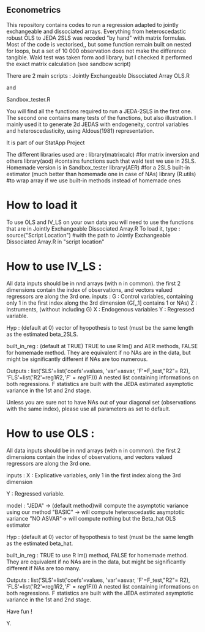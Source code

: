 ## Econometrics
This repository contains codes to run a regression adapted to jointly exchangeable and dissociated arrays. 
Everything from heteroscedastic robust OLS to JEDA 2SLS was recoded "by hand" with matrix formulas.
Most of the code is vectorised,, but some function remain built on nested for loops, but a set of 10  000 observation does not make the difference tangible. Wald test was taken form aod library, but I checked it performed the exact matrix calculation (see sandbow script)

There are 2 main scripts :
Jointly Exchangeable Dissociated Array OLS.R

and

Sandbox_tester.R

You will find all the functions required to run a JEDA-2SLS in the first one.
The second one contains many tests of the functions, but also illustration.
I mainly used it to generate 2d JEDAS with endogeneity, control variables and heteroscedasticity, using Aldous(1981) representation.

It is part of our StatApp Project

The different libraries used are : 
library(matrixcalc) #for matrix inversion and others
library(aod) #contains functions such that wald test we use in 2SLS. Homemade version is in Sandbox_tester
library(AER) #for a 2SLS built-in estimator (much better than homemade one in case of NAs)
library (R.utils) #to wrap array if we use built-in methods instead of homemade ones

# How to load it 
To use OLS and IV_LS on your own data you will need to use the functions that are in Jointly Exchangeable Dissociated Array.R
To load it, type :
source("Script Location") #with the path to Jointly Exchangeable Dissociated Array.R in "script location"

# How to use IV_LS :
All data inputs should be in n*n*d arrays (with n in common). the first 2 dimensions contain the index of observations, and vectors valued regressors are along the 3rd one.
inputs :
G : Control variables, containing only 1 in the first index along the 3rd dimension
(G[,,1] contains 1 or NAs)
Z : Instruments, (without including G)
X : Endogenous variables
Y : Regressed variable. 

Hyp : (default at 0) vector of hyopothesis to test (must be the same length as the estimated beta_2SLS.

built_in_reg : (default at TRUE) TRUE to use R lm() and AER methods, FALSE for homemade method. They are equivalent if no NAs are in the data, but might be significantly different if NAs are too numerous.

Outputs : 
list('SLS'=list('coefs'=values, 'var'=asvar, 'F'=F_test,"R2"= R2),
      'FLS'=list('R2'=reg1$R2,'F'=reg1$F)))
A nested list containing informations on both regressions. 
F statistics are built with the JEDA estimated asymptotic variance in the 1st and 2nd stage.

Unless you are sure not to have NAs out of your diagonal set (observations with the same index), please use all parameters as set to default. 
# How to use OLS :
All data inputs should be in n*n*d arrays (with n in common). the first 2 dimensions contain the index of observations, and vectors valued regressors are along the 3rd one.

inputs :
X : Explicative variables, only 1 in the first index along the 3rd dimension

Y : Regressed variable.

model : "JEDA"    -> (default method)will compute the asymptotic variance using our method
        "BASIC"   -> will compute heteroscedastic asymptotic variance
        "NO ASVAR"-> will compute nothing but the Beta_hat OLS estimator
        
Hyp : (default at 0) vector of hyopothesis to test (must be the same length as the estimated beta_hat.

built_in_reg : TRUE to use R lm() method, FALSE for homemade method. They are equivalent if no NAs are in the data, but might be significantly different if NAs are too many.

Outputs : 
list('SLS'=list('coefs'=values, 'var'=asvar, 'F'=F_test,"R2"= R2),
      'FLS'=list('R2'=reg1$R2,'F'=reg1$F)))
A nested list containing informations on both regressions.
F statistics are built with the JEDA estimated asymptotic variance in the 1st and 2nd stage.

Have fun !

Y.

